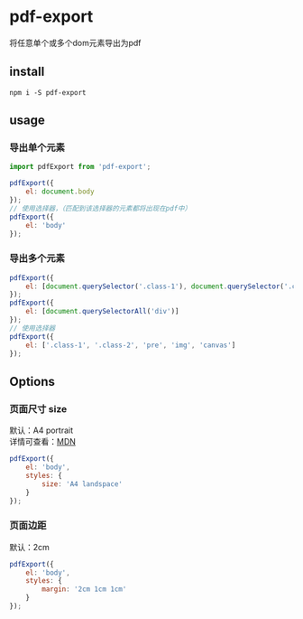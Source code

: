 # pdf-export

将任意单个或多个dom元素导出为pdf

## install

```shell
npm i -S pdf-export
```

## usage

### 导出单个元素

```js
import pdfExport from 'pdf-export';

pdfExport({
    el: document.body
});
// 使用选择器，（匹配到该选择器的元素都将出现在pdf中）
pdfExport({
    el: 'body'
});
```

### 导出多个元素

```js
pdfExport({
    el: [document.querySelector('.class-1'), document.querySelector('.class-2')]
});
pdfExport({
    el: [document.querySelectorAll('div')]
});
// 使用选择器
pdfExport({
    el: ['.class-1', '.class-2', 'pre', 'img', 'canvas']
});
```

## Options

### 页面尺寸 size

默认：A4 portrait  
详情可查看：[MDN](https://developer.mozilla.org/en-US/docs/Web/CSS/@page/size)

```js
pdfExport({
    el: 'body',
    styles: {
        size: 'A4 landspace'
    }
});
```

### 页面边距

默认：2cm

```js
pdfExport({
    el: 'body',
    styles: {
        margin: '2cm 1cm 1cm'
    }
});
```
